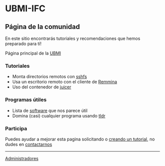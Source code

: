 # UBMI-IFC

## Página de la comunidad

En este sitio encontrarás tutoriales y recomendaciones que hemos preparado para tí!

Página principal de la [UBMI](https://sites.google.com/ifc.unam.mx/ubmi-ifc/)

### Tutoriales
- Monta directorios remotos con [sshfs](https://ubmi-ifc.github.io/Tutoriales-IFC/tutoriales_usuarios/sshfs)
- Usa un escritorio remoto con el cliente de [Remmina](https://ubmi-ifc.github.io/Tutoriales-IFC/configuraciones/remmina_client)
- Uso del contenedor de [juicer](https://ubmi-ifc.github.io/Tutoriales-IFC/tutoriales_usuarios/juicer_singularity)

### Programas útiles

- Lista de [software](https://ubmi-ifc.github.io/Tutoriales-IFC/notas/software_util) que nos parece útil 
- Domina (casi) cualquier programa usando [tldr](https://ubmi-ifc.github.io/Tutoriales-IFC/programas_utiles/tldr)

### Participa
Puedes ayudar a mejorar esta pagina solicitando o [creando un tutorial](https://ubmi-ifc.github.io/Tutoriales-IFC/colabora), no dudes en [contactarnos](mailto:ubmi@ifc.unam.mx)

___

[Administradores](https://ubmi-ifc.github.io/Tutoriales-IFC/admin)

